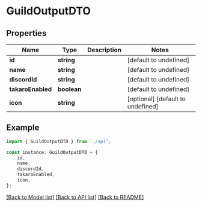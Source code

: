 # GuildOutputDTO


## Properties

Name | Type | Description | Notes
------------ | ------------- | ------------- | -------------
**id** | **string** |  | [default to undefined]
**name** | **string** |  | [default to undefined]
**discordId** | **string** |  | [default to undefined]
**takaroEnabled** | **boolean** |  | [default to undefined]
**icon** | **string** |  | [optional] [default to undefined]

## Example

```typescript
import { GuildOutputDTO } from './api';

const instance: GuildOutputDTO = {
    id,
    name,
    discordId,
    takaroEnabled,
    icon,
};
```

[[Back to Model list]](../README.md#documentation-for-models) [[Back to API list]](../README.md#documentation-for-api-endpoints) [[Back to README]](../README.md)
